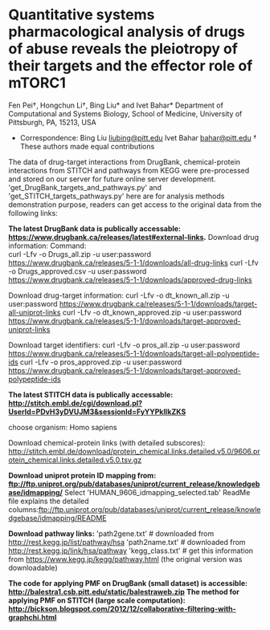 # Quantitative systems pharmacological analysis of drugs of abuse reveals the pleiotropy of their targets and the effector role of mTORC1 
Fen Pei†, Hongchun Li†, Bing Liu* and Ivet Bahar*
Department of Computational and Systems Biology, School of Medicine, University of Pittsburgh, PA, 15213, USA
* Correspondence: 
Bing Liu liubing@pitt.edu 
Ivet Bahar bahar@pitt.edu
† These authors made equal contributions

The data of drug-target interactions from DrugBank, chemical-protein interactions from STITCH and pathways from KEGG were pre-processed and stored on our server for future online server development. 'get_DrugBank_targets_and_pathways.py' and 'get_STITCH_targets_pathways.py' here are for analysis methods demonstration purpose, readers can get access to the original data from the following links:

**The latest DrugBank data is publically accessable: https://www.drugbank.ca/releases/latest#external-links.**
Download drug information:
Command:	
curl -Lfv -o Drugs_all.zip -u user:password https://www.drugbank.ca/releases/5-1-1/downloads/all-drug-links
curl -Lfv -o Drugs_approved.csv -u user:password https://www.drugbank.ca/releases/5-1-1/downloads/approved-drug-links

Download drug-target information:
curl -Lfv -o dt_known_all.zip -u user:password https://www.drugbank.ca/releases/5-1-1/downloads/target-all-uniprot-links
curl -Lfv -o dt_known_approved.zip -u user:password https://www.drugbank.ca/releases/5-1-1/downloads/target-approved-uniprot-links

Download target identifiers:
curl -Lfv -o pros_all.zip -u user:password https://www.drugbank.ca/releases/5-1-1/downloads/target-all-polypeptide-ids
curl -Lfv -o pros_approved.zip -u user:password https://www.drugbank.ca/releases/5-1-1/downloads/target-approved-polypeptide-ids

**The latest STITCH data is publically accessable: http://stitch.embl.de/cgi/download.pl?UserId=PDvH3yDVUJM3&sessionId=FyYYPkIIkZKS**

choose organism: Homo sapiens

Download chemical-protein links (with detailed subscores): http://stitch.embl.de/download/protein_chemical.links.detailed.v5.0/9606.protein_chemical.links.detailed.v5.0.tsv.gz
	
**Download uniprot protein ID mapping from: ftp://ftp.uniprot.org/pub/databases/uniprot/current_release/knowledgebase/idmapping/**
Select 'HUMAN_9606_idmapping_selected.tab'
ReadMe file explains the detailed columns:ftp://ftp.uniprot.org/pub/databases/uniprot/current_release/knowledgebase/idmapping/README

**Download pathway links:**
'path2gene.txt' # downloaded from http://rest.kegg.jp/list/pathway/hsa
'path2name.txt' # downloaded from http://rest.kegg.jp/link/hsa/pathway
'kegg_class.txt' # get this information from https://www.kegg.jp/kegg/pathway.html (the original version was downloadable)

**The code for applying PMF on DrugBank (small dataset) is accessible: http://balestra1.csb.pitt.edu/static/balestraweb.zip**
**The method for applying PMF on STITCH (large scale computation): http://bickson.blogspot.com/2012/12/collaborative-filtering-with-graphchi.html**





